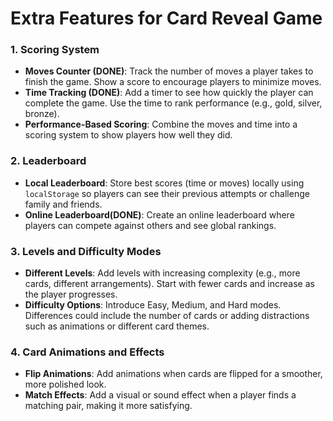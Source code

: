 # Extra Features for Card Reveal Game

### 1. Scoring System

- **Moves Counter (DONE)**: Track the number of moves a player takes to finish the game. Show a score to encourage players to minimize moves.
- **Time Tracking (DONE)**: Add a timer to see how quickly the player can complete the game. Use the time to rank performance (e.g., gold, silver, bronze).
- **Performance-Based Scoring**: Combine the moves and time into a scoring system to show players how well they did.

### 2. Leaderboard

- **Local Leaderboard**: Store best scores (time or moves) locally using `localStorage` so players can see their previous attempts or challenge family and friends.
- **Online Leaderboard(DONE)**: Create an online leaderboard where players can compete against others and see global rankings.

### 3. Levels and Difficulty Modes

- **Different Levels**: Add levels with increasing complexity (e.g., more cards, different arrangements). Start with fewer cards and increase as the player progresses.
- **Difficulty Options**: Introduce Easy, Medium, and Hard modes. Differences could include the number of cards or adding distractions such as animations or different card themes.

### 4. Card Animations and Effects

- **Flip Animations**: Add animations when cards are flipped for a smoother, more polished look.
- **Match Effects**: Add a visual or sound effect when a player finds a matching pair, making it more satisfying.
